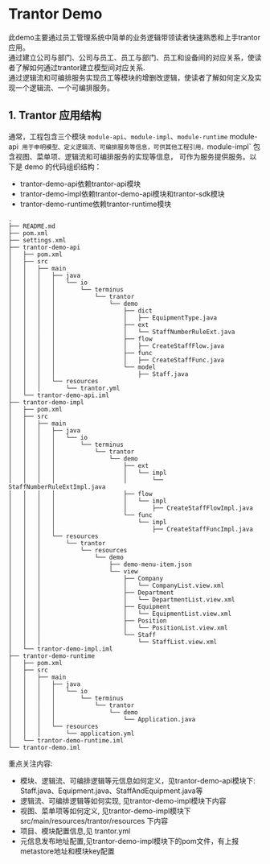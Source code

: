 # Trantor Demo

此demo主要通过员工管理系统中简单的业务逻辑带领读者快速熟悉和上手trantor应用。</br>
通过建立公司与部门、公司与员工、员工与部门、员工和设备间的对应关系，使读者了解如何通过trantor建立模型间对应关系.</br>
通过逻辑流和可编排服务实现员工等模块的增删改逻辑，使读者了解如何定义及实现一个逻辑流、一个可编排服务。</br>

## 1. Trantor 应用结构

通常，工程包含三个模块 `module-api`、`module-impl`、`module-runtime` module-api` 用于申明模型、定义逻辑流、可编排服务等信息，可供其他工程引用，`module-impl` 包含视图、菜单项、逻辑流和可编排服务的实现等信息，
可作为服务提供服务。以下是 demo 的代码组织结构：

- trantor-demo-api依赖trantor-api模块
- trantor-demo-impl依赖trantor-demo-api模块和trantor-sdk模块
- trantor-demo-runtime依赖trantor-runtime模块

```concept
.
├── README.md
├── pom.xml
├── settings.xml
├── trantor-demo-api
│   ├── pom.xml
│   ├── src
│   │   ├── main
│   │   │   ├── java
│   │   │   │   └── io
│   │   │   │       └── terminus
│   │   │   │           └── trantor
│   │   │   │               └── demo
│   │   │   │                   ├── dict
│   │   │   │                   │   ├── EquipmentType.java
│   │   │   │                   ├── ext
│   │   │   │                   │   └── StaffNumberRuleExt.java
│   │   │   │                   ├── flow
│   │   │   │                   │   ├── CreateStaffFlow.java
│   │   │   │                   ├── func
│   │   │   │                   │   ├── CreateStaffFunc.java
│   │   │   │                   └── model
│   │   │   │                       ├── Staff.java
│   │   │   └── resources
│   │   │       └── trantor.yml
│   └── trantor-demo-api.iml
├── trantor-demo-impl
│   ├── pom.xml
│   ├── src
│   │   ├── main
│   │   │   ├── java
│   │   │   │   └── io
│   │   │   │       └── terminus
│   │   │   │           └── trantor
│   │   │   │               └── demo
│   │   │   │                   ├── ext
│   │   │   │                   │   └── impl
│   │   │   │                   │       └── StaffNumberRuleExtImpl.java
│   │   │   │                   ├── flow
│   │   │   │                   │   └── impl
│   │   │   │                   │       ├── CreateStaffFlowImpl.java
│   │   │   │                   └── func
│   │   │   │                       └── impl
│   │   │   │                           ├── CreateStaffFuncImpl.java
│   │   │   └── resources
│   │   │       └── trantor
│   │   │           └── resources
│   │   │               └── demo
│   │   │                   ├── demo-menu-item.json
│   │   │                   └── view
│   │   │                       ├── Company
│   │   │                       │   └── CompanyList.view.xml
│   │   │                       ├── Department
│   │   │                       │   └── DepartmentList.view.xml
│   │   │                       ├── Equipment
│   │   │                       │   └── EquipmentList.view.xml
│   │   │                       ├── Position
│   │   │                       │   └── PositionList.view.xml
│   │   │                       └── Staff
│   │   │                           └── StaffList.view.xml
│   └── trantor-demo-impl.iml
├── trantor-demo-runtime
│   ├── pom.xml
│   ├── src
│   │   ├── main
│   │   │   ├── java
│   │   │   │   └── io
│   │   │   │       └── terminus
│   │   │   │           └── trantor
│   │   │   │               └── demo
│   │   │   │                   └── Application.java
│   │   │   └── resources
│   │   │       └── application.yml
│   └── trantor-demo-runtime.iml
└── trantor-demo.iml

```

重点关注内容:

- 模块、逻辑流、可编排逻辑等元信息如何定义，见trantor-demo-api模块下: Staff.java、Equipment.java、StaffAndEquipment.java等
- 逻辑流、可编排逻辑等如何实现, 见trantor-demo-impl模块下内容
- 视图、菜单项等如何定义, 见trantor-demo-impl模块下 src/main/resources/trantor/resources 下内容
- 项目、模块配置信息,见 trantor.yml
- 元信息发布地址配置,见trantor-demo-impl模块下的pom文件，有上报metastore地址和模块key配置

